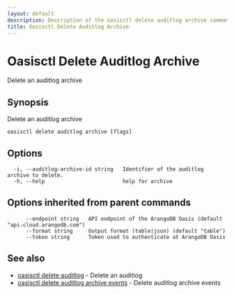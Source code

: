 ```yaml
---
layout: default
description: Description of the oasisctl delete auditlog archive command
title: Oasisctl Delete Auditlog Archive
---
```

# Oasisctl Delete Auditlog Archive

Delete an auditlog archive

## Synopsis

Delete an auditlog archive

```
oasisctl delete auditlog archive [flags]
```

## Options

```
  -i, --auditlog-archive-id string   Identifier of the auditlog archive to delete.
  -h, --help                         help for archive
```

## Options inherited from parent commands

```
      --endpoint string   API endpoint of the ArangoDB Oasis (default "api.cloud.arangodb.com")
      --format string     Output format (table|json) (default "table")
      --token string      Token used to authenticate at ArangoDB Oasis
```

## See also

* [oasisctl delete auditlog](oasisctl-delete-auditlog.html)	 - Delete an auditlog
* [oasisctl delete auditlog archive events](oasisctl-delete-auditlog-archive-events.html)	 - Delete auditlog archive events

